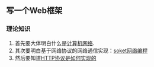 ## 写一个Web框架

### 理论知识
1. 首先要大体明白什么是[计算机网络](http://chuann.cc/Beginning_of_Python/1Computer_Basics/1.3Computer_Network.html).
2. 其次要明白基于网络协议的网络通信实现：[soket网络编程](http://chuann.cc/Intermediate_Python/Network_Programming.html)
3. 然后要知道[HTTP协议是如何实现的](http://chuann.cc/Web/http_protocol.html)






